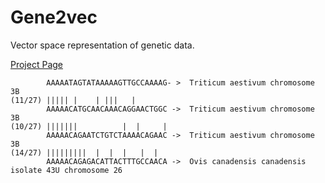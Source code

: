 # Gene2vec
Vector space representation of genetic data. 

[Project Page](https://davidcox143.github.io/Gene2vec/)

```
        AAAAATAGTATAAAAAGTTGCCAAAAG- >  Triticum aestivum chromosome 3B
(11/27) ||||| |    | |||   |         
        AAAAACATGCAACAAACAGGAACTGGC ->  Triticum aestivum chromosome 3B
(10/27) |||||||          |  |     |  
        AAAAACAGAATCTGTCTAAAACAGAAC ->  Triticum aestivum chromosome 3B 
(14/27) |||||||||  |  |  |   |  |    
        AAAAACAGAGACATTACTTTGCCAACA ->  Ovis canadensis canadensis isolate 43U chromosome 26 
```
